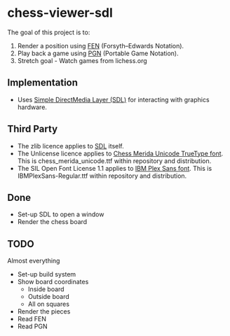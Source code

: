 chess-viewer-sdl
================

The goal of this project is to:
1. Render a position using [FEN](FEN) (Forsyth–Edwards Notation).
2. Play back a game using [PGN](PGN) (Portable Game Notation).
3. Stretch goal - Watch games from lichess.org

## Implementation

* Uses [Simple DirectMedia Layer (SDL)](SDL) for interacting with
  graphics hardware.

## Third Party

- The zlib licence applies to [SDL](SDL) itself.
- The Unlicense licence applies to [Chess Merida Unicode TrueType font](0).
  This is chess_merida_unicode.ttf within repository and distribution.
- The SIL Open Font License 1.1 applies to [IBM Plex Sans font](1).
  This is IBMPlexSans-Regular.ttf  within repository and distribution.

## Done

* Set-up SDL to open a window
* Render the chess board

## TODO
Almost everything

* Set-up build system
* Show board coordinates
  * Inside board
  * Outside board
  * All on squares
* Render the pieces
* Read FEN
* Read PGN

[FEN]: https://en.wikipedia.org/wiki/Forsyth%E2%80%93Edwards_Notation
[PGN]: https://en.wikipedia.org/wiki/Portable_Game_Notation
[SDL]: https://libsdl.org/
[0]: https://github.com/xeyownt/chess_merida_unicode
[1]: https://github.com/IBM/plex
